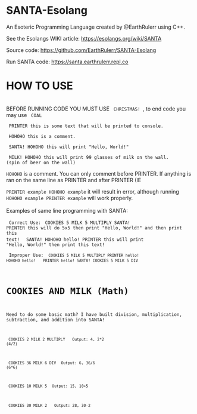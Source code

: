 # SANTA-Esolang

An Esoteric Programming Language created by @EarthRulerr using C++. 

See the Esolangs WIKI article: https://esolangs.org/wiki/SANTA

Source code: https://github.com/EarthRulerr/SANTA-Esolang

Run SANTA code: https://santa.earthrulerr.repl.co

# HOW TO USE

<br>
BEFORE RUNNING CODE YOU MUST USE <code> CHRISTMAS! </code>, to end code you may use <code> COAL </code>

 <code> PRINTER this is some text that will be printed to console. </code> 
  
<code> HOHOHO this is a comment.</code> 
  
  <code> SANTA! HOHOHO this will print "Hello, World!" </code>
  
  <code> MILK! HOHOHO this will print 99 glasses of milk on the wall. (spin of beer on the wall)</code>
  
  <code>HOHOHO</code> is a comment. You can only comment before PRINTER. If anything is ran on the same line as PRINTER and after PRINTER (IE 
  
  <code>PRINTER example HOHOHO example</code> it will result in error, although running <code>HOHOHO example PRINTER example</code> will work properly. 
<br>
<br>
Examples of same line programming with SANTA:

<code> Correct Use:</code> 
 <code> COOKIES 5 MILK 5 MULTIPLY SANTA! PRINTER this will do 5x5 then print "Hello, World!" and then print this text! </code> 
  <code> SANTA! HOHOHO hello! PRINTER this will print "Hello, World!" then print this text! </code> 
  
  
  <code> Improper Use:
  <code> COOKIES 5 MILK 5 MULTIPLY PRINTER hello! HOHOHO hello! </code> 
  <code> PRINTER hello! SANTA! COOKIES 5 MILK 5 DIV </code> 


# COOKIES AND MILK (Math)

Need to do some basic math? I have built division, multiplication, subtraction, and addition into SANTA!


  <code> COOKIES 2 MILK 2 MULTIPLY </code> 
  <code> Output: 4, 2*2 (4/2)</code> 
  
  <code> COOKIES 36 MILK 6 DIV</code> 
  <code> Output: 6, 36/6 (6*6)</code> 
  
  <code> COOKIES 10 MILK 5</code> 
  <code> Output: 15, 10+5</code> 
  
 <code>  COOKIES 30 MILK 2 </code> 
 <code> Output: 28, 30-2 </code>

